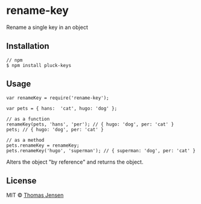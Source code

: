 # rename-key

Rename a single key in an object

## Installation

	// npm
	$ npm install pluck-keys

## Usage

	var renameKey = require('rename-key');

	var pets = { hans:  'cat', hugo: 'dog' };

	// as a function
	renameKey(pets, 'hans', 'per'); // { hugo: 'dog', per: 'cat' }
	pets; // { hugo: 'dog', per: 'cat' }

	// as a method
	pets.renameKey = renameKey;
	pets.renameKey('hugo', 'superman'); // { superman: 'dog', per: 'cat' }

Alters the object "by reference" and returns the object.

## License

MIT © [Thomas Jensen](http://tjconcept.dk)